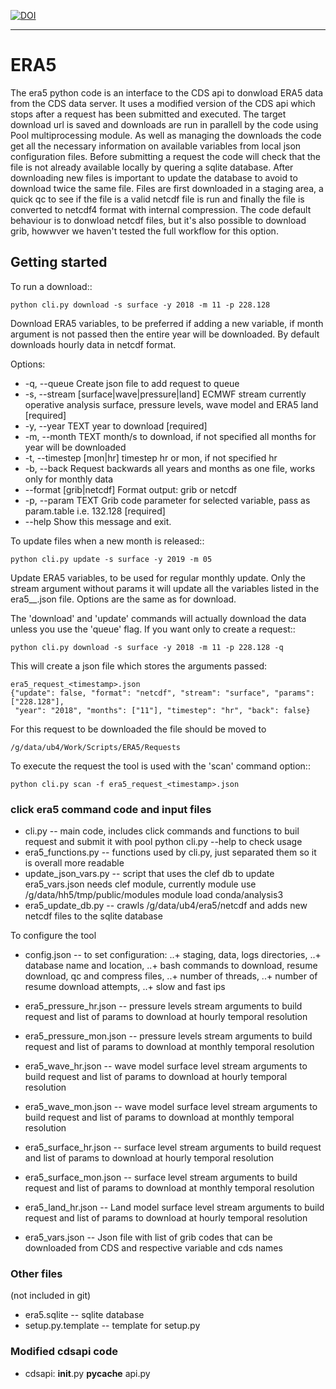 [![DOI](https://zenodo.org/badge/DOI/10.5281/zenodo.3549078.svg)](https://doi.org/10.5281/zenodo.3549078)
___

# ERA5

The era5 python code is an interface to the CDS api to donwload ERA5 data from the CDS data server.
It uses a modified version of the CDS api which stops after a request has been submitted and executed. The target download url is saved and downloads are run in parallell by the code using Pool multiprocessing module.
As well as managing the downloads the code get all the necessary information on available variables from local json configuration files.
Before submitting a request the code will check that the file is not already available locally by quering a sqlite database. After downloading new files is important to update the database to avoid to download twice the same file. Files are first downloaded in a staging area, a quick qc to see if the file is a valid netcdf file is run and finally the file is converted to netcdf4 format with internal compression.
The code default behaviour is to donwload netcdf files, but it's also possible to download grib, howwver we haven't tested the full workflow for this option.

## Getting started

To run a download::

    python cli.py download -s surface -y 2018 -m 11 -p 228.128

  Download ERA5 variables, to be preferred  if adding a new variable, if
  month argument is not passed  then the entire year will be downloaded.  By
  default downloads hourly data in netcdf format.

Options:
+  -q, --queue                     Create json file to add request to queue
+  -s, --stream [surface|wave|pressure|land]
                                  ECMWF stream currently operative analysis
                                  surface, pressure levels, wave model and
                                  ERA5 land  [required]
+  -y, --year TEXT                 year to download  [required]
+  -m, --month TEXT                month/s to download, if not specified all
                                  months for year will be downloaded
+  -t, --timestep [mon|hr]         timestep hr or mon, if not specified hr
+  -b, --back                      Request backwards all years and months as
                                  one file, works only for monthly data
+  --format [grib|netcdf]          Format output: grib or netcdf
+  -p, --param TEXT                Grib code parameter for selected variable,
                                  pass as param.table i.e. 132.128  [required]
+  --help                          Show this message and exit.

To update files when a new month is released::

    python cli.py update -s surface -y 2019 -m 05 

  Update ERA5 variables, to be used for regular monthly update. Only the stream argument without params it will update all the variables listed in the era5_<stream>_<timestep>.json file.
  Options are the same as for download.

The 'download' and 'update' commands will actually download the data unless you use the 'queue' flag.
If you want only to create a request::

    python cli.py download -s surface -y 2018 -m 11 -p 228.128 -q

This will create a json file which stores the arguments passed:
 
    era5_request_<timestamp>.json
    {"update": false, "format": "netcdf", "stream": "surface", "params": ["228.128"], 
     "year": "2018", "months": ["11"], "timestep": "hr", "back": false}

For this request to be downloaded the file should be moved to

    /g/data/ub4/Work/Scripts/ERA5/Requests

To execute the request the tool is used with the 'scan' command option::

    python cli.py scan -f era5_request_<timestamp>.json

### click era5 command code and input files
+ cli.py  -- main code, includes click commands and functions to buil request and submit it with pool 
           python cli.py --help to check usage
+ era5_functions.py -- functions used by cli.py, just separated them so it is overall more readable
+ update_json_vars.py -- script that uses the clef db to update era5_vars.json
                       needs clef module, currently 
                       module use /g/data/hh5/tmp/public/modules
                       module load conda/analysis3
+ era5_update_db.py  -- crawls /g/data/ub4/era5/netcdf and adds new netcdf files to the sqlite database

To configure the tool

+ config.json  -- to set configuration:
..+                   staging, data, logs directories,
..+                   database name and location,
..+                   bash commands to download, resume download, qc and compress files,
..+                   number of threads,
..+                   number of resume download attempts,
..+                   slow and fast ips
                
+ era5_pressure_hr.json -- pressure levels stream arguments to build request and list of params to download at hourly temporal resolution
+ era5_pressure_mon.json -- pressure levels stream arguments to build request and list of params to download at monthly temporal resolution
+ era5_wave_hr.json -- wave model surface level stream arguments to build request and list of params to download at hourly temporal resolution
+ era5_wave_mon.json -- wave model surface level stream arguments to build request and list of params to download at monthly temporal resolution
+ era5_surface_hr.json -- surface level stream arguments to build request and list of params to download at hourly temporal resolution
+ era5_surface_mon.json -- surface level stream arguments to build request and list of params to download at monthly temporal resolution
+ era5_land_hr.json -- Land model surface level stream arguments to build request and list of params to download at hourly temporal resolution
+ era5_vars.json  -- Json file with list of grib codes that can be downloaded from CDS and respective variable and cds names

### Other files
(not included in git)

+ era5.sqlite -- sqlite database
+ setup.py.template  -- template for setup.py 

### Modified cdsapi code
+ cdsapi:
  __init__.py
  __pycache__
  api.py
